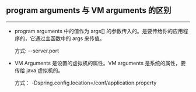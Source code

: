 ## program arguments 与 VM arguments 的区别
---

- program arguments 中的值作为 args[] 的参数传入的。是要传给你的应用程序的，它通过主函数中的 args 来传值。

	方式:
		--server.port

- VM Arguments 是设置的虚拟机的属性。VM arguments 是系统的属性，要传给 java 虚拟机的。

	方式：
		-Dspring.config.location=/conf/application.property